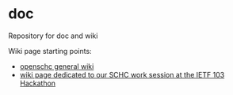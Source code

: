 # doc
Repository for doc and wiki

Wiki page starting points:
* [openschc general wiki](https://github.com/openschc/doc/wiki)
* [wiki page dedicated to our SCHC work session at the IETF 103 Hackathon](https://github.com/openschc/doc/wiki/IETF-103-Hackathon-LPWAN)
